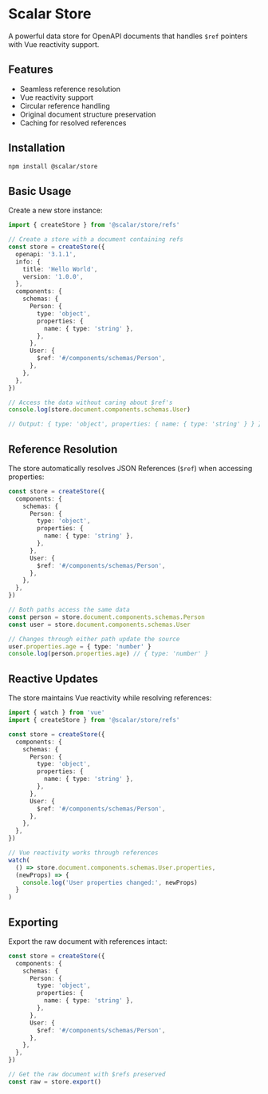 # Scalar Store

A powerful data store for OpenAPI documents that handles `$ref` pointers with Vue reactivity support.

## Features

- Seamless reference resolution
- Vue reactivity support
- Circular reference handling
- Original document structure preservation
- Caching for resolved references

## Installation

```bash
npm install @scalar/store
```

## Basic Usage

Create a new store instance:

```ts
import { createStore } from '@scalar/store/refs'

// Create a store with a document containing refs
const store = createStore({
  openapi: '3.1.1',
  info: {
    title: 'Hello World',
    version: '1.0.0',
  },
  components: {
    schemas: {
      Person: {
        type: 'object',
        properties: {
          name: { type: 'string' },
        },
      },
      User: {
        $ref: '#/components/schemas/Person',
      },
    },
  },
})

// Access the data without caring about $ref's
console.log(store.document.components.schemas.User)

// Output: { type: 'object', properties: { name: { type: 'string' } } }
```

## Reference Resolution

The store automatically resolves JSON References (`$ref`) when accessing properties:

```ts
const store = createStore({
  components: {
    schemas: {
      Person: {
        type: 'object',
        properties: {
          name: { type: 'string' },
        },
      },
      User: {
        $ref: '#/components/schemas/Person',
      },
    },
  },
})

// Both paths access the same data
const person = store.document.components.schemas.Person
const user = store.document.components.schemas.User

// Changes through either path update the source
user.properties.age = { type: 'number' }
console.log(person.properties.age) // { type: 'number' }
```

## Reactive Updates

The store maintains Vue reactivity while resolving references:

```ts
import { watch } from 'vue'
import { createStore } from '@scalar/store/refs'

const store = createStore({
  components: {
    schemas: {
      Person: {
        type: 'object',
        properties: {
          name: { type: 'string' },
        },
      },
      User: {
        $ref: '#/components/schemas/Person',
      },
    },
  },
})

// Vue reactivity works through references
watch(
  () => store.document.components.schemas.User.properties,
  (newProps) => {
    console.log('User properties changed:', newProps)
  }
)
```

## Exporting

Export the raw document with references intact:

```ts
const store = createStore({
  components: {
    schemas: {
      Person: {
        type: 'object',
        properties: {
          name: { type: 'string' },
        },
      },
      User: {
        $ref: '#/components/schemas/Person',
      },
    },
  },
})

// Get the raw document with $refs preserved
const raw = store.export()
```


